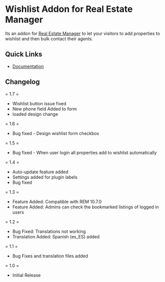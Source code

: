 # Wishlist Addon for Real Estate Manager
<p>Its an addon for <a href="https://webcodingplace.com/real-estate-manager-wordpress-plugin/">Real Estate Manager</a> to let your visitors to add properties to wishlist and then bulk contact their agents.</p>

<h2 id="item-description__quick-links">Quick Links</h2>
<ul>
	<li><a href="https://kb.webcodingplace.com/real-estate-manager/wish-list-addon/">Documentation</a></li>
</ul>
<h2 id="item-description__changelog">Changelog</h2>
= 1.7 =

* Wishlist button issue fixed
* New phone field Added to form
* loaded  design change

= 1.6 =

* Bug fixed - Design wishlist form checkbox

= 1.5 =

* Bug fixed - When user login all properties add to wishlist automatically

= 1.4 =

* Auto-update feature added
* Settings added for plugin labels
* Bug fixed

= 1.3 =

* Feature Added: Compatible with REM 10.7.0
* Feature Added: Admins can check the bookmarked listings of logged in users

= 1.2 =

* Bug Fixed: Translations not working
* Translation Added: Spanish (es_ES) added

= 1.1 =

* Bug Fixes and translation files added

= 1.0 =

* Initial Release